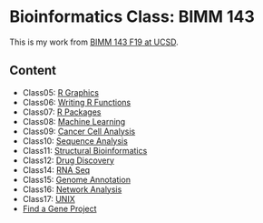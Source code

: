 # Bioinformatics Class: BIMM 143


This is my work from [BIMM 143 F19 at UCSD](https://bioboot.github.io/bimm143_F19/).

## Content
- Class05: [R Graphics](https://github.com/yasminekasiri/BIMM143YK/blob/master/class05_files/class05.md)
- Class06: [Writing R Functions](file:///var/folders/b9/6k5rdvyd2b74djsszpc5m7780000gn/T//RtmpBeokft/preview-44a73b7c940f.html)
- Class07: [R Packages](https://github.com/yasminekasiri/BIMM143YK/blob/master/class07/class07.Rmd)
- Class08: [Machine Learning]()
- Class09: [Cancer Cell Analysis]()
- Class10: [Sequence Analysis]()
- Class11: [Structural Bioinformatics]()
- Class12: [Drug Discovery]()
- Class14: [RNA Seq]()
- Class15: [Genome Annotation]()
- Class16: [Network Analysis]()
- Class17: [UNIX]()
- [Find a Gene Project]()
